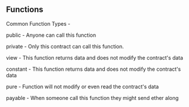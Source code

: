 ## Functions

Common Function Types -

public - Anyone can call this function

private - Only this contract can call this
function.

view - This function returns data and does
not modify the contract's data

constant - This function returns data and does
not modify the contract's data

pure - Function will not modify or even
read the contract's data

payable - When someone call this function they
might send ether along
